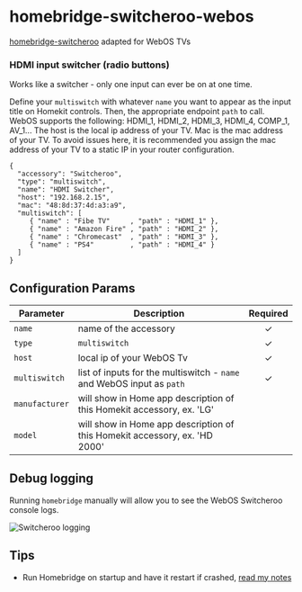 # homebridge-switcheroo-webos
[homebridge-switcheroo](https://badge.fury.io/js/homebridge-switcheroo) adapted for WebOS TVs


### HDMI input switcher (radio buttons)
Works like a switcher - only one input can ever be on at one time.

Define your `multiswitch` with whatever `name` you want to appear as the input title on Homekit controls. Then, the appropriate endpoint `path` to call. WebOS supports the following: HDMI_1, HDMI_2, HDMI_3, HDMI_4, COMP_1, AV_1...
The host is the local ip address of your TV. Mac is the mac address of your TV. To avoid issues here, it is recommended you assign the mac address of your TV to a static IP in your router configuration. 
```
{
  "accessory": "Switcheroo",
  "type": "multiswitch",
  "name": "HDMI Switcher",
  "host": "192.168.2.15",
  "mac": "48:8d:37:4d:a3:a9",
  "multiswitch": [
     { "name" : "Fibe TV"     , "path" : "HDMI_1" },
     { "name" : "Amazon Fire" , "path" : "HDMI_2" },
     { "name" : "Chromecast"  , "path" : "HDMI_3" },
     { "name" : "PS4"         , "path" : "HDMI_4" }
  ]
}
```


## Configuration Params

|        Parameter       |                                     Description                                     | Required |
| -----------------------| ----------------------------------------------------------------------------------- |:--------:|
| `name`                 | name of the accessory                                                               |     ✓    |
| `type`                 | `multiswitch`                                                                       |     ✓    |
| `host`                 | local ip of your WebOS Tv                                                           |     ✓    |
| `multiswitch`          | list of inputs for the multiswitch - `name` and WebOS input as `path`               |     ✓    |
| `manufacturer`         | will show in Home app description of this Homekit accessory, ex. 'LG'               |           |
| `model`                | will show in Home app description of this Homekit accessory, ex. 'HD 2000'          |           |



## Debug logging

Running `homebridge` manually will allow you to see the WebOS Switcheroo console logs.

![Switcheroo logging](https://github.com/chriszelazo/homebridge-switcheroo/raw/master/logging.png) 


## Tips

  - Run Homebridge on startup and have it restart if crashed, [read my notes](https://github.com/chriszelazo/Apartment-Homebridge-Setup#auto-restart-homebridge-after-a-crash)

